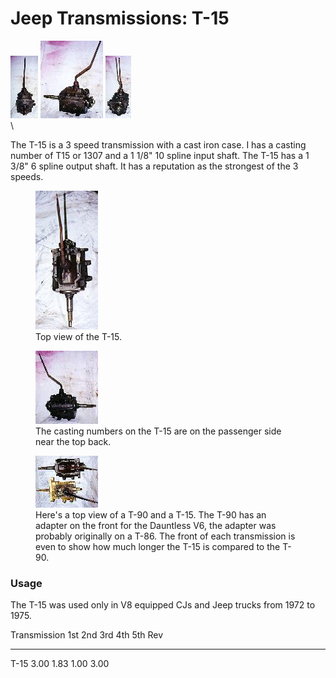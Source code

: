 # Jeep Transmissions: T-15

[![T-15 front](/images/transmission/factory/t15f_.jpg)](/images/transmission/factory/t15f.jpg) [![T-15 side](/images/transmission/factory/t15ds_.jpg)](/images/transmission/factory/t15ds.jpg) [![T-15 back](/images/transmission/factory/t15b_.jpg)](/images/transmission/factory/t15b.jpg)\
\

The T-15 is a 3 speed transmission with a cast iron case. I has a casting number of T15 or 1307 and a 1 1/8\" 10 spline input shaft. The T-15 has a 1 3/8\" 6 spline output shaft. It has a reputation as the strongest of the 3 speeds.

<figure>
<a href="/images/transmission/factory/t15t.jpg"><img src="/images/transmission/factory/t15t_.jpg" alt="T-15 top" /></a>
<figcaption>Top view of the T-15.</figcaption>
</figure>

<figure>
<a href="/images/transmission/factory/t15ps.jpg"><img src="/images/transmission/factory/t15ps_.jpg" alt="T-15 passenger side" /></a>
<figcaption>The casting numbers on the T-15 are on the passenger side near the top back.</figcaption>
</figure>

<figure>
<a href="/images/transmission/factory/t15t90.jpg"><img src="/images/transmission/factory/t15t90_.jpg" alt="T-15 vs. T-90" /></a>
<figcaption>Here's a top view of a T-90 and a T-15. The T-90 has an adapter on the front for the Dauntless V6, the adapter was probably originally on a T-86. The front of each transmission is even to show how much longer the T-15 is compared to the T-90.</figcaption>
</figure>

### Usage

The T-15 was used only in V8 equipped CJs and Jeep trucks from 1972 to 1975.

  Transmission   1st    2nd    3rd    4th   5th   Rev
  -------------- ------ ------ ------ ----- ----- ------
  T-15           3.00   1.83   1.00               3.00
